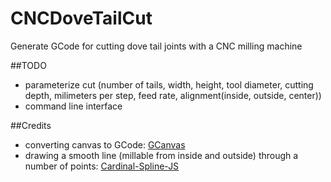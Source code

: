 # CNCDoveTailCut
Generate GCode for cutting dove tail joints with a CNC milling machine

##TODO

* parameterize cut (number of tails, width, height, tool diameter, cutting depth, milimeters per step, feed rate, alignment(inside, outside, center))
* command line interface

##Credits

* converting canvas to GCode: [GCanvas](https://github.com/em/gcanvas)
* drawing a smooth line (millable from inside and outside) through a number of points: [Cardinal-Spline-JS](https://github.com/epistemex/cardinal-spline-js)
